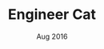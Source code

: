 ---
title: "Engineer Cat"
event: "Side Project"
date: "Aug 2016"
img: "engineercat-%.png"
category: "game"
page-url: https://www.facebook.com/EngineerCatTD/
youtube-url: 3a18CgwGu_c
---